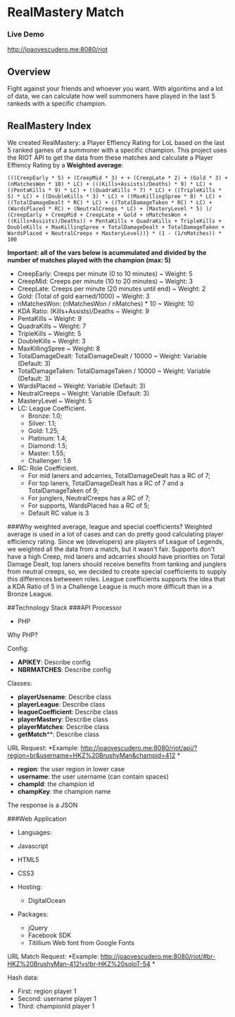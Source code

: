 # RealMastery Match

### Live Demo
http://joaovescudero.me:8080/riot

## Overview
Fight against your friends and whoever you want. With algoritims and a lot of data, we can calculate how well summoners have played in the last 5 rankeds with a specific champion.

## RealMastery Index
We created RealMastery: a Player Effiency Rating for LoL based on the last 5 ranked games of a summoner with a specific champion.
This project uses the RIOT API to get the data from these matches and calculate a Player Effiency Rating by a **Weighted average**:

`(((CreepEarly * 5) + (CreepMid * 3) + + (CreepLate * 2) + (Gold * 3) + (nMatchesWon * 10) * LC) + (((Kills+Assists)/Deaths) * 9) * LC) + ((PentaKills * 9) * LC) + ((QuadraKills * 7) * LC) + ((TripleKills * 5) * LC) + ((DoubleKills * 3) * LC) + ((MaxKillingSpree * 8) * LC) + ((TotalDamageDealt * RC) * LC) + ((TotalDamageTaken * RC) * LC) + (WardsPlaced * RC) + (NeutralCreeps * LC) + (MasteryLevel * 5) )/
(CreepEarly + CreepMid + CreepLate + Gold + nMatchesWon + ((Kills+Assists)/Deaths)) + PentaKills + QuadraKills + TripleKills + DoubleKills + MaxKillingSpree + TotalDamageDealt + TotalDamageTaken + WardsPlaced + NeutralCreeps + MasteryLevel))} * (1 - (1/nMatches)) * 100`

**Important: all of the vars below is acummulated and divided by the number of matches played with the champion (max: 5)**
- CreepEarly: Creeps per minute (0 to 10 minutes) ~ Weight: 5
- CreepMid: Creeps per minute (10 to 20 minutes) ~ Weight: 3
- CreepLate: Creeps per minute (20 minutes until end) ~ Weight: 2
- Gold: (Total of gold earned/1000) ~ Weight: 3 
- nMatchesWon: (nMatchesWon / nMatches) * 10 ~ Weight: 10
- KDA Ratio: (Kills+Assists)/Deaths ~ Weight: 9
- PentaKills ~ Weight: 9
- QuadraKills ~ Weight: 7
- TripleKills ~ Weight: 5
- DoubleKills ~ Weight: 3
- MaxKillingSpree ~ Weight: 8
- TotalDamageDealt: TotalDamageDealt / 10000 ~ Weight: Variable (Default: 3)
- TotalDamageTaken: TotalDamageTaken / 10000 ~ Weight: Variable (Default: 3)
- WardsPlaced ~ Weight: Variable (Default: 3)
- NeutralCreeps ~ Weight: Variable (Default: 3)
- MasteryLevel ~ Weight: 5
- LC: League Coefficient.
  - Bronze: 1.0;
  - Silver: 1.1;
  - Gold: 1.25;
  - Platinum: 1.4;
  - Diamond: 1.5;
  - Master: 1.55;
  - Challenger: 1.6
- RC: Role Coefficient.
  - For mid laners and adcarries, TotalDamageDealt has a RC of 7;
  - For top laners, TotalDamageDealt has a RC of 7 and a TotalDamageTaken of 9;
  - For junglers, NeutralCreeps has a RC of 7;
  - For supports, WardsPlaced has a RC of 5;
  - Default RC value is 3

###Why weighted average, league and special coefficients?
Weighted average is used in a lot of cases and can do pretty good calculating player efficiency rating. Since we (developers) are players of League of Legends, we weighted all the data from a match, but it wasn't fair.
Supports don't have a high Creep, mid laners and adcarries should have priorities on Total Damage Dealt, top laners should receive benefits from tanking and junglers from neutral creeps, so, we decided to create special coefficients to supply this differences betweeen roles.
League coefficients supports the idea that a KDA Ratio of 5 in a Challenge League is much more difficult than in a Bronze League.

##Technology Stack
###API Processor
- PHP

Why PHP?

Config:
 - **APIKEY**: Describe config
 - **NBRMATCHES**: Describe config

Classes:
- **playerUsename**: Describe class
- **playerLeague**: Describe class
- **leagueCoefficient**: Describe class
- **playerMastery**: Describe class
- **playerMatches**: Describe class
- **getMatch****: Describe class

URL Request:
*Example: http://joaovescudero.me:8080/riot/api/?region=br&username=HKZ%20BrushyMan&champid=412 *

 - **region**: the user region in lower case
 - **username**: the user username (can contain spaces)
 - **champId**: the champion id
 - **champKey**: the champion name

The response is a JSON

###Web Application
- Languages:
 - Javascript
 - HTML5
 - CSS3

- Hosting:
  - DigitalOcean

- Packages:
  - jQuery
  - Facebook SDK
  - Titillium Web font from Google Fonts

URL Match Request:
*Example: http://joaovescudero.me:8080/riot/#br-HKZ%20BrushyMan-412!vs!br-HKZ%20soloT-54 *

Hash data:
 - First: region player 1
 - Second: username player 1
 - Third: championId player 1
